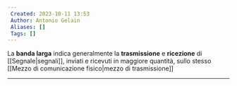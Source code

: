 ```yaml
---
 Created: 2023-10-11 13:53
 Author: Antonio Gelain
 Aliases: []
 Tags: []
---
```


La **banda larga** indica generalmente la **trasmissione** e **ricezione** di [[Segnale|segnali]], inviati e ricevuti in maggiore quantità, sullo stesso [[Mezzo di comunicazione fisico|mezzo di trasmissione]]

---

